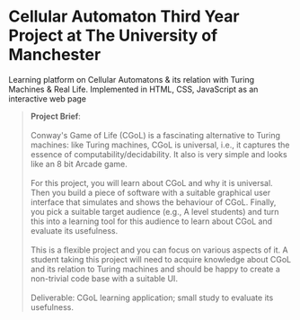 # Cellular Automaton Third Year Project at The University of Manchester

Learning platform on Cellular Automatons & its relation with Turing Machines & Real Life.
Implemented in HTML, CSS, JavaScript as an interactive web page

> <b>Project Brief</b>: <br />  <br />
> Conway's Game of Life (CGoL) is a fascinating alternative to Turing machines: like Turing machines, CGoL is universal, i.e., it captures the essence of computability/decidability. It also is very simple and looks like an 8 bit Arcade game. <br /> <br />
> For this project, you will learn about CGoL and why it is universal. Then you build a piece of software with a suitable graphical user interface that simulates and shows the behaviour of CGoL. Finally, you pick a suitable target audience (e.g., A level students) and turn this into a learning tool for this audience to learn about CGoL and evaluate its usefulness. <br /> <br />
> This is a flexible project and you can focus on various aspects of it. A student taking this project will need to acquire knowledge about CGoL and its relation to Turing machines and should be happy to create a non-trivial code base with a suitable UI. <br /> <br />
> Deliverable: CGoL learning application; small study to evaluate its usefulness.
